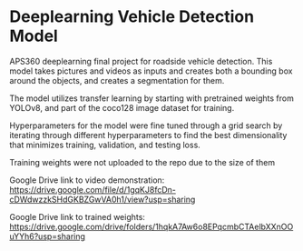 # Deeplearning Vehicle Detection Model
 APS360 deeplearning final project for roadside vehicle detection. This model takes pictures and videos as inputs and creates both a bounding box around the objects, and creates a segmentation for them.

The model utilizes transfer learning by starting with pretrained weights from YOLOv8, and part of the coco128 image dataset for training.

Hyperparameters for the model were fine tuned through a grid search by iterating through different hyperparameters to find the best dimensionality that minimizes training, validation, and testing loss.

Training weights were not uploaded to the repo due to the size of them

Google Drive link to video demonstration: https://drive.google.com/file/d/1gqKJ8fcDn-cDWdwzzkSHdGKBZGwVA0h1/view?usp=sharing

Google Drive link to trained weights: https://drive.google.com/drive/folders/1hqkA7Aw6o8EPqcmbCTAelbXXnOOuYYh6?usp=sharing
